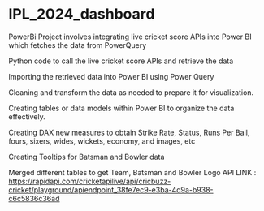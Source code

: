 # IPL_2024_dashboard
PowerBi Project involves integrating live cricket score APIs into Power BI which fetches the data from PowerQuery

Python code to call the live cricket score APIs and retrieve the data

Importing the retrieved data into Power BI using Power Query

Cleaning and transform the data as needed to prepare it for visualization.

Creating tables or data models within Power BI to organize the data effectively.

Creating DAX new measures to obtain Strike Rate, Status, Runs Per Ball, fours, sixers, wides, wickets, economy, and images, etc

Creating Tooltips for Batsman and Bowler data

Merged different tables to get Team, Batsman and Bowler Logo
API LINK : https://rapidapi.com/cricketapilive/api/cricbuzz-cricket/playground/apiendpoint_38fe7ec9-e3ba-4d9a-b938-c6c5836c36ad
